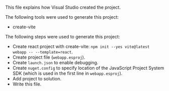 This file explains how Visual Studio created the project.

The following tools were used to generate this project:
- create-vite

The following steps were used to generate this project:
- Create react project with create-vite: `npm init --yes vite@latest webapp -- --template=react`.
- Create project file (`webapp.esproj`).
- Create `launch.json` to enable debugging.
- Create `nuget.config` to specify location of the JavaScript Project System SDK (which is used in the first line in `webapp.esproj`).
- Add project to solution.
- Write this file.
